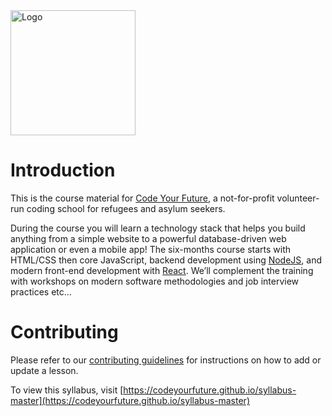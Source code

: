 <img src="https://codeyourfuture.co/static/media/cyf_brand.fbcea877.png" alt="Logo" style="width: 200px;"/>

# Introduction
This is the course material for [Code Your Future](http://codeyourfuture.co/), a
not-for-profit volunteer-run coding school for refugees and asylum seekers.

During the course you will learn a technology stack that helps you build anything from a simple website to a powerful database-driven web application or even a mobile app! The six-months course starts with HTML/CSS then core JavaScript, backend development using [NodeJS](https://nodejs.org), and modern front-end development with [React](https://facebook.github.io/react/). We’ll complement the training with workshops on modern software methodologies and job interview practices etc...

# Contributing

Please refer to our [contributing guidelines](./CONTRIBUTING.md) for instructions on how to add or update a lesson.

To view this syllabus, visit [https://codeyourfuture.github.io/syllabus-master](https://codeyourfuture.github.io/syllabus-master)